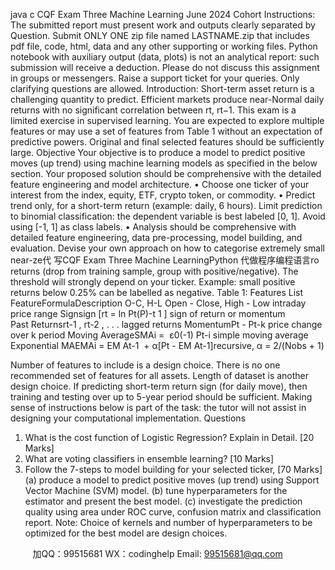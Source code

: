 java c
CQF Exam Three
Machine Learning
June 2024 Cohort
Instructions: The submitted report must present work and outputs clearly separated by Question. Submit ONLY ONE zip file named LASTNAME.zip that includes pdf file, code, html, data and any other supporting or working files. Python notebook with auxiliary output (data, plots) is not an analytical report: such submission will receive a deduction.
Please do not discuss this assignment in groups or messengers. Raise a support ticket for your queries. Only clarifying questions are allowed.
Introduction: Short-term asset return is a challenging quantity to predict. Efficient markets produce near-Normal daily returns with no significant correlation between rt, rt−1. This exam is a limited exercise in supervised learning. You are expected to explore multiple features or may use a set of features from Table 1 without an expectation of predictive powers. Original and final selected features should be sufficiently large.
Objective
Your objective is to produce a model to predict positive moves (up trend) using machine learning models as specified in the below section. Your proposed solution should be comprehensive with the detailed feature engineering and model architecture.
• Choose one ticker of your interest from the index, equity, ETF, crypto token, or commodity.
• Predict trend only, for a short-term return (example: daily, 6 hours). Limit prediction to binomial classification: the dependent variable is best labeled [0, 1]. Avoid using [-1, 1] as class labels.
• Analysis should be comprehensive with detailed feature engineering, data pre-processing, model building, and evaluation.
Devise your own approach on how to categorise extremely small near-ze代 写CQF Exam Three Machine LearningPython
代做程序编程语言ro returns (drop from training sample, group with positive/negative). The threshold will strongly depend on your ticker. Example: small positive returns below 0.25% can be labelled as negative.
Table 1: Features List
FeatureFormulaDescription
O-C, H-L
Open - Close, High - Low
intraday price range
Signsign [rt = ln Pt(P)-t 1 ]
sign of return or momentum
Past Returnsrt-1 , rt-2 , . . .
lagged returns
MomentumPt - Pt-k
price change over k period
Moving AverageSMAi =  ε0(-1) Pt-i
simple moving average
Exponential MAEMAi = EM At-1  + α[Pt - EM At-1]recursive, α = 2/(Nobs + 1)

Number of features to include is a design choice. There is no one recommended set of features for all assets. Length of dataset is another design choice. If predicting short-term return sign (for daily move), then training and testing over up to 5-year period should be sufficient. Making sense of instructions below is part of the task: the tutor will not assist in designing your computational implementation.
Questions
1. What is the cost function of Logistic Regression? Explain in Detail. [20 Marks]
2. What are voting classifiers in ensemble learning? [10 Marks]
3. Follow the 7-steps to model building for your selected ticker, [70 Marks]
(a) produce a model to predict positive moves (up trend) using Support Vector Machine (SVM) model.
(b) tune hyperparameters for the estimator and present the best model.
(c) investigate the prediction quality using area under ROC curve, confusion matrix and classification report.
Note: Choice of kernels and number of hyperparameters to be optimized for the best model are design choices.







         
加QQ：99515681  WX：codinghelp  Email: 99515681@qq.com
